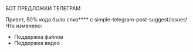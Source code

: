 БОТ ПРЕДЛОЖКИ ТЕЛЕГРАМ



Привет, 50% кода было спиз**** с simple-telegram-post-suggest/issues!
Что изменено:
- Поддержка файлов
- Поддержка видео
